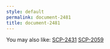 ```yaml
---
style: default
permalink: document-2481
title: document-2481
---
```

You may also like:
[SCP-2431](http://scp-wiki.net/scp-2431)
[SCP-2059](http://scp-wiki.net/scp-2059)